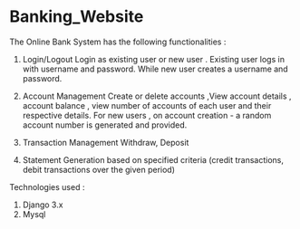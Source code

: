 # Banking_Website
The Online Bank System has the following functionalities :
  1. Login/Logout
       Login as existing user or new user .
       Existing user logs in with username and password.
       While new user creates a username and password.

  2. Account Management
       Create or delete accounts ,View account details , account balance , view number of accounts of each user and their respective details.
       For new users , on account creation - a random account number is generated and provided.

  3. Transaction Management
       Withdraw, Deposit

  4. Statement Generation 
       based on specified criteria (credit transactions, debit transactions over the given period)


Technologies used : 
  1. Django 3.x
  2. Mysql





